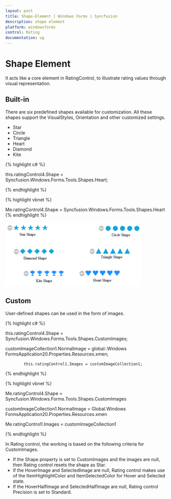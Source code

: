```yaml
---
layout: post
title: Shape-Element | Windows Forms | Syncfusion
description: shape element
platform: windowsforms
control: Rating  
documentation: ug
---
```


# Shape Element

It acts like a core element in RatingControl, to illustrate rating values through visual representation.

## Built-in

There are six predefined shapes available for customization. All these shapes support the VisualStyles, Orientation and other customized settings.

* Star
* Circle
* Triangle
* Heart
* Diamond
* Kite

{% highlight c# %}

this.ratingControl4.Shape = Syncfusion.Windows.Forms.Tools.Shapes.Heart;

{% endhighlight %}

{% highlight vbnet %}

Me.ratingControl4.Shape = Syncfusion.Windows.Forms.Tools.Shapes.Heart
{% endhighlight %}


![](Shape-Element_images/Shape-Element_img1.png)



## Custom

User-defined shapes can be used in the form of images.

{% highlight c# %}

this.ratingControl4.Shape = Syncfusion.Windows.Forms.Tools.Shapes.CustomImages;

customImageCollection1.NormalImage = global::Windows FormsApplication20.Properties.Resources.xmen;

            this.ratingControl1.Images = customImageCollection1;


{% endhighlight %}


{% highlight vbnet %}

Me.ratingControl4.Shape = Syncfusion.Windows.Forms.Tools.Shapes.CustomImages

customImageCollection1.NormalImage = Global.Windows FormsApplication20.Properties.Resources.xmen

Me.ratingControl1.Images = customImageCollection1


{% endhighlight %}


In Rating control, the working is based on the following criteria for CustomImages.

* If the Shape property is set to CustomImages and the images are null, then Rating control resets the shape as Star.
* If the HoverImage and SelectedImage are null, Rating control makes use of the ItemHighlightColor and ItemSelectedColor for Hover and Selected state.
* If the HoverHalfImage and SelectedHalfImage are null, Rating control Precision is set to Standard.
